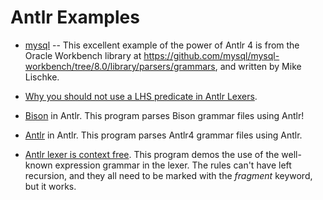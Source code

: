 # Antlr Examples

* [mysql](https://github.com/kaby76/AntlrExamples/tree/master/mysql) -- This excellent example of the power of Antlr 4 is from the Oracle Workbench library
at https://github.com/mysql/mysql-workbench/tree/8.0/library/parsers/grammars, and written by
Mike Lischke.

* [Why you should not use a LHS predicate in Antlr Lexers](https://github.com/kaby76/AntlrExamples/tree/master/perf).

* [Bison](https://github.com/kaby76/AntlrExamples/tree/master/Bison) in Antlr. This program parses Bison grammar files using Antlr!

* [Antlr](https://github.com/kaby76/AntlrExamples/tree/master/Antlr) in Antlr. This program parses Antlr4 grammar files using Antlr.

* [Antlr lexer is context free](https://github.com/kaby76/AntlrExamples/tree/master/lexer-as-parser). This program demos the use of the well-known expression grammar in the lexer. The rules can't have left recursion, and they all need to be marked with the _fragment_ keyword, but it works.
